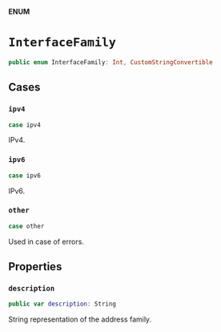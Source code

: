 **ENUM**

# `InterfaceFamily`

```swift
public enum InterfaceFamily: Int, CustomStringConvertible
```

## Cases
### `ipv4`

```swift
case ipv4
```

IPv4.

### `ipv6`

```swift
case ipv6
```

IPv6.

### `other`

```swift
case other
```

Used in case of errors.

## Properties
### `description`

```swift
public var description: String
```

String representation of the address family.
